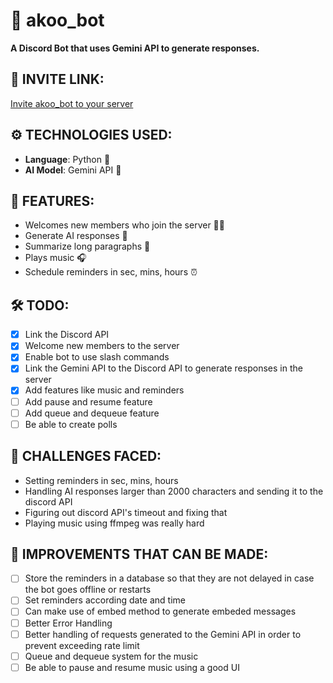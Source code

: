 # 🤖 akoo_bot
**A Discord Bot that uses Gemini API to generate responses.**

## 🔗 INVITE LINK:
<a href = "https://discord.com/oauth2/authorize?client_id=1346150738136666152&permissions=8&integration_type=0&scope=bot" target="_main">Invite akoo_bot to your server</a>

## ⚙️ TECHNOLOGIES USED:
- **Language**: Python 🐍
- **AI Model**: Gemini API 💎

## 📌 FEATURES:
- Welcomes new members who join the server 🙋‍♂️
- Generate AI responses 📜
- Summarize long paragraphs 📝
- Plays music 🎧
- Schedule reminders in sec, mins, hours ⏰

## 🛠️ TODO:
- [x] Link the Discord API
- [x] Welcome new members to the server
- [x] Enable bot to use slash commands 
- [x] Link the Gemini API to the Discord API to generate responses in the server
- [x] Add features like music and reminders
- [ ] Add pause and resume feature
- [ ] Add queue and dequeue feature
- [ ] Be able to create polls

## 🎯 CHALLENGES FACED:
- Setting reminders in sec, mins, hours
- Handling AI responses larger than 2000 characters and sending it to the discord API
- Figuring out discord API's timeout and fixing that 
- Playing music using ffmpeg was really hard

## 🚀 IMPROVEMENTS THAT CAN BE MADE:
- [ ] Store the reminders in a database so that they are not delayed in case the bot goes offline or restarts
- [ ] Set reminders according date and time
- [ ] Can make use of embed method to generate embeded messages
- [ ] Better Error Handling
- [ ] Better handling of requests generated to the Gemini API in order to prevent exceeding rate limit
- [ ] Queue and dequeue system for the music
- [ ] Be able to pause and resume music using a good UI